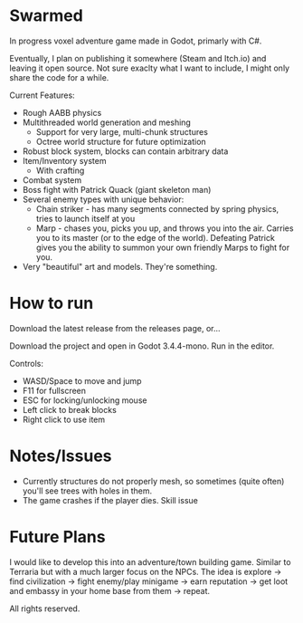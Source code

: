 # Swarmed
In progress voxel adventure game made in Godot, primarly with C#.

Eventually, I plan on publishing it somewhere (Steam and Itch.io) and leaving it open source. Not sure exaclty what I want to include, I might only share the code for a while.

Current Features:
  - Rough AABB physics
  - Multithreaded world generation and meshing
    - Support for very large, multi-chunk structures
    - Octree world structure for future optimization
  - Robust block system, blocks can contain arbitrary data
  - Item/Inventory system
    - With crafting
  - Combat system
  - Boss fight with Patrick Quack (giant skeleton man)
  - Several enemy types with unique behavior:
    - Chain striker - has many segments connected by spring physics, tries to launch itself at you
    - Marp - chases you, picks you up, and throws you into the air. Carries you to its master (or to the edge of the world). Defeating Patrick gives you the ability to summon your own friendly Marps to fight for you.
  - Very "beautiful" art and models. They're something.

# How to run

Download the latest release from the releases page, or...

Download the project and open in Godot 3.4.4-mono.
Run in the editor.

Controls:
  -  WASD/Space to move and jump
  -  F11 for fullscreen
  -  ESC for locking/unlocking mouse
  -  Left click to break blocks
  -  Right click to use item

# Notes/Issues

- Currently structures do not properly mesh, so sometimes (quite often) you'll see trees with holes in them.
- The game crashes if the player dies. Skill issue

# Future Plans

I would like to develop this into an adventure/town building game. Similar to Terraria but with a much larger focus on the NPCs.
The idea is explore -> find civilization -> fight enemy/play minigame -> earn reputation -> get loot and embassy in your home base from them -> repeat.

All rights reserved.

